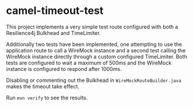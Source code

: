 # camel-timeout-test

This project implements a very simple test route configured with both a Resilience4j Bulkhead and TimeLimiter.

Additionally two tests have been implemented, one attempting to use the application route to call a WireMock instance and a second test calling the WireMock instance directly through a custom configured TimeLimiter.
Both tests are configured to wait a maximum of 500ms and the WireMock instance is configured to respond after 1000ms.

Disabling or commenting out the Bulkhead in ```WireMockRouteBuilder.java``` makes the timeout take effect.

Run ```mvn verify``` to see the results.